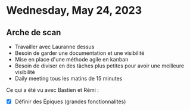 # Wednesday, May 24, 2023

## Arche de scan

- Travailler avec Lauranne dessus
- Besoin de garder une documentation et une visibilité
- Mise en place d'une méthode agile en kanban
- Besoin de diviser en des tàches plus petites pour avoir une meilleure visibilité
- Daily meeting tous les matins de 15 minutes

Ce qui a été vu avec Bastien et Rémi :

- [x] Définir des Épiques (grandes fonctionnalités)
